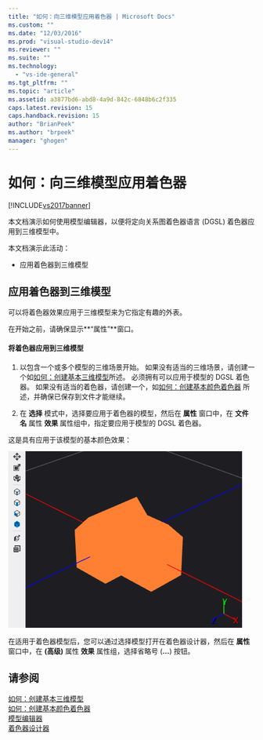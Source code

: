 ```yaml
---
title: "如何：向三维模型应用着色器 | Microsoft Docs"
ms.custom: ""
ms.date: "12/03/2016"
ms.prod: "visual-studio-dev14"
ms.reviewer: ""
ms.suite: ""
ms.technology: 
  - "vs-ide-general"
ms.tgt_pltfrm: ""
ms.topic: "article"
ms.assetid: a3877bd6-abd8-4a9d-842c-6848b6c2f335
caps.latest.revision: 15
caps.handback.revision: 15
author: "BrianPeek"
ms.author: "brpeek"
manager: "ghogen"
---
```

# 如何：向三维模型应用着色器
[!INCLUDE[vs2017banner](../code-quality/includes/vs2017banner.md)]

本文档演示如何使用模型编辑器，以便将定向关系图着色器语言 \(DGSL\) 着色器应用到三维模型中。  
  
 本文档演示此活动：  
  
-   应用着色器到三维模型  
  
## 应用着色器到三维模型  
 可以将着色器效果应用于三维模型来为它指定有趣的外表。  
  
 在开始之前，请确保显示**“属性”**窗口。  
  
#### 将着色器应用到三维模型  
  
1.  以包含一个或多个模型的三维场景开始。  如果没有适当的三维场景，请创建一个如[如何：创建基本三维模型](../Topic/How%20to:%20Create%20a%20Basic%203-D%20Model.md)所述。  必须拥有可以应用于模型的 DGSL 着色器。  如果没有适当的着色器，请创建一个，如[如何：创建基本颜色着色器](../designers/how-to-create-a-basic-color-shader.md) 所述，并确保已保存到文件才能继续。  
  
2.  在 **选择** 模式中，选择要应用于着色器的模型，然后在 **属性** 窗口中，在 **文件名** 属性 **效果** 属性组中，指定要应用于模型的 DGSL 着色器。  
  
 这是具有应用于该模型的基本颜色效果：  
  
 ![显示基本颜色效果的三维场景](../designers/media/digit-3d-model-effect.png "Digit\-3D\-Model\-Effect")  
  
 在适用于着色器模型后，您可以通过选择模型打开在着色器设计器，然后在 **属性** 窗口中，在 **\(高级\)** 属性 **效果** 属性组，选择省略号 \(**...**\) 按钮。  
  
## 请参阅  
 [如何：创建基本三维模型](../Topic/How%20to:%20Create%20a%20Basic%203-D%20Model.md)   
 [如何：创建基本颜色着色器](../designers/how-to-create-a-basic-color-shader.md)   
 [模型编辑器](../designers/model-editor.md)   
 [着色器设计器](../designers/shader-designer.md)